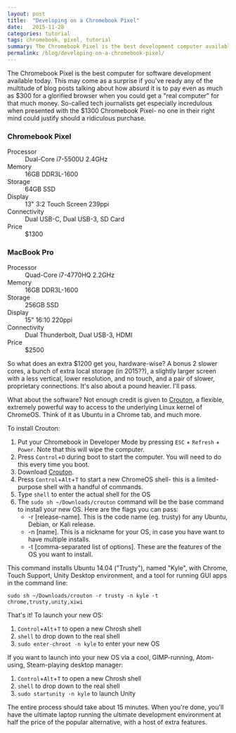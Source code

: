 ```yaml
---
layout: post
title:  "Developing on a Chromebook Pixel"
date:   2015-11-28
categories: tutorial
tags: chromebook, pixel, tutorial
summary: The Chromebook Pixel is the best development computer available today.
permalink: /blog/developing-on-a-chromebook-pixel/
---
```


The Chromebook Pixel is the best computer for software development available today. This may come as a surprise if you've ready any of the multitude of blog posts talking about how absurd it is to pay even as much as $300 for a glorified browser when you could get a "real computer" for that much money. So-called tech journalists get especially incredulous when presented with the $1300 Chromebook Pixel- no one in their right mind could justify should a ridiculous purchase.

### Chromebook Pixel

<dl>
    <dt>Processor</dt>
    <dd>Dual-Core i7-5500U 2.4GHz</dd>
    <dt>Memory</dt>
    <dd>16GB DDR3L-1600</dd>
    <dt>Storage</dt>
    <dd>64GB SSD</dd>
    <dt>Display</dt>
    <dd>13" 3:2 Touch Screen 239ppi</dd>
    <dt>Connectivity</dt>
    <dd>Dual USB-C, Dual USB-3, SD Card</dd>
    <dt>Price</dt>
    <dd>$1300</dd>
</dl>

### MacBook Pro

<dl>
    <dt>Processor</dt>
    <dd>Quad-Core i7-4770HQ 2.2GHz</dd>
    <dt>Memory</dt>
    <dd>16GB DDR3L-1600</dd>
    <dt>Storage</dt>
    <dd>256GB SSD</dd>
    <dt>Display</dt>
    <dd>15" 16:10 220ppi</dd>
    <dt>Connectivity</dt>
    <dd>Dual Thunderbolt, Dual USB-3, HDMI</dd>
    <dt>Price</dt>
    <dd>$2500</dd>
</dl>

So what does an extra $1200 get you, hardware-wise? A bonus 2 slower cores, a bunch of extra local storage (in 2015??), a slightly larger screen with a less vertical, lower resolution, and no touch, and a pair of slower, proprietary connections. It's also about a pound heavier. I'll pass.

What about the software? Not enough credit is given to [Crouton](https://github.com/dnschneid/crouton), a flexible, extremely powerful way to access to the underlying Linux kernel of ChromeOS. Think of it as Ubuntu in a Chrome tab, and much more.

To install Crouton:
1. Put your Chromebook in Developer Mode by pressing `ESC` + `Refresh` + `Power`. Note that this will wipe the computer.
1. Press `Control`+`D` during boot to start the computer. You will need to do this every time you boot.
1. Download [Crouton](https://goo.gl/fd3zc).
1. Press `Control`+`Alt`+`T` to start a new ChromeOS shell- this is a limited-purpose shell with a handful of commands.
1. Type `shell` to enter the actual shell for the OS
1. The `sudo sh ~/Downloads/crouton` command will be the base command to install your new OS. Here are the flags you can pass:
    * -r [release-name]. This is the code name (eg. trusty) for any Ubuntu, Debian, or Kali release.
    * -n [name]. This is a nickname for your OS, in case you have want to have multiple installs.
    * -t [comma-separated list of options]. These are the features of the OS you want to install.

This command installs Ubuntu 14.04 ("Trusty"), named "Kyle", with Chrome, Touch Support, Unity Desktop environment, and a tool for running GUI apps in the command line:

`sudo sh ~/Downloads/crouton -r trusty -n kyle -t chrome,trusty,unity,xiwi`

That's it! To launch your new OS:

1. `Control`+`Alt`+`T` to open a new Chrosh shell
1. `shell` to drop down to the real shell
1. `sudo enter-chroot -n kyle` to enter your new OS

If you want to launch into your new OS via a cool, GIMP-running, Atom-using, Steam-playing desktop manager:

1. `Control`+`Alt`+`T` to open a new Chrosh shell
1. `shell` to drop down to the real shell
1. `sudo startunity -n kyle` to launch Unity

The entire process should take about 15 minutes. When you're done, you'll have the ultimate laptop running the ultimate development environment at half the price of the popular alternative, with a host of extra features.
